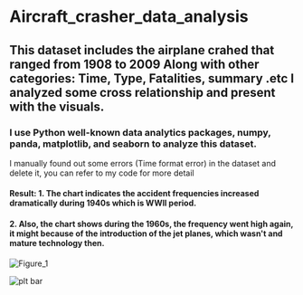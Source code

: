 # Aircraft_crasher_data_analysis
## This dataset includes the airplane crahed that ranged from 1908 to 2009 Along with other categories: Time, Type, Fatalities, summary .etc I analyzed some cross relationship and present with the visuals.
### I use Python well-known data analytics packages, numpy, panda, matplotlib, and seaborn to analyze this dataset.
I manually found out some errors (Time format error) in the dataset and delete it, you can refer to my code for more detail

#### Result: 1. The chart indicates the accident frequencies increased dramatically during 1940s which is WWII period.
####         2. Also, the chart shows during the 1960s, the frequency went high again, it might because of the introduction of the jet planes, which wasn't and mature technology then.


![Figure_1](https://user-images.githubusercontent.com/25861321/63814951-938cf580-c8e7-11e9-8962-ac73b504668c.png)

![plt bar](https://user-images.githubusercontent.com/25861321/63814787-ed40f000-c8e6-11e9-9fbc-7f9684564557.png)


